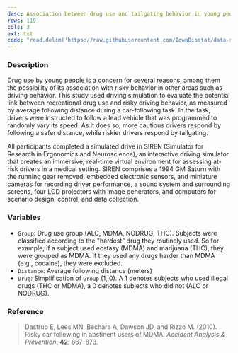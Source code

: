 ```yaml
---
desc: Association between drug use and tailgating behavior in young people
rows: 119
cols: 3
ext: txt
code: "read.delim('https://raw.githubusercontent.com/IowaBiostat/data-sets/main/tailgating/tailgating.txt')"
---
```


### Description

Drug use by young people is a concern for several reasons, among them the possibility of its association with risky behavior in other areas such as driving behavior.  This study used driving simulation to evaluate the potential link between recreational drug use and risky driving behavior, as measured by average following distance during a car-following task.  In the task, drivers were instructed to follow a lead vehicle that was programmed to randomly vary its speed.  As it does so, more cautious drivers respond by following a safer distance, while riskier drivers respond by tailgating.

All participants completed a simulated drive in SIREN (Simulator for Research in Ergonomics and Neuroscience), an interactive
driving simulator that creates an immersive, real-time virtual environment for assessing at-risk drivers in a medical setting.  SIREN comprises a 1994 GM Saturn with the running gear removed, embedded electronic sensors, and miniature cameras for recording driver performance, a sound system and surrounding screens, four LCD projectors with image generators, and computers for scenario design, control, and data collection.

### Variables

* `Group`: Drug use group (ALC, MDMA, NODRUG, THC).  Subjects were classified according to the "hardest" drug they routinely used.  So for example, if a subject used ecstasy (MDMA) and marijuana (THC), they were grouped as MDMA.  If they used any drugs harder than MDMA (e.g., cocaine), they were excluded.
* `Distance`: Average following distance (meters)
* `Drug`: Simplification of `Group` (1, 0).  A 1 denotes subjects who used illegal drugs (THC or MDMA), a 0 denotes subjects who did not (ALC or NODRUG).

### Reference

> Dastrup E, Lees MN, Bechara A, Dawson JD, and Rizzo M. (2010).  Risky car following in abstinent users of MDMA.  *Accident Analysis & Prevention*, **42**: 867-873.
